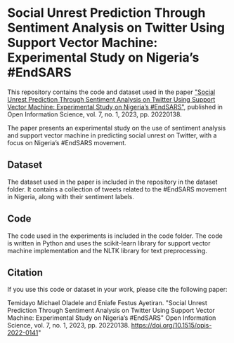 # Social Unrest Prediction Through Sentiment Analysis on Twitter Using Support Vector Machine: Experimental Study on Nigeria’s #EndSARS
This repository contains the code and dataset used in the paper ["Social Unrest Prediction Through Sentiment Analysis on Twitter Using Support Vector Machine: Experimental Study on Nigeria’s #EndSARS"](https://doi.org/10.1515/opis-2022-0141), published in Open Information Science, vol. 7, no. 1, 2023, pp. 20220138.

The paper presents an experimental study on the use of sentiment analysis and support vector machine in predicting social unrest on Twitter, with a focus on Nigeria’s #EndSARS movement.

## Dataset
The dataset used in the paper is included in the repository in the dataset folder. It contains a collection of tweets related to the #EndSARS movement in Nigeria, along with their sentiment labels.

## Code
The code used in the experiments is included in the code folder. The code is written in Python and uses the scikit-learn library for support vector machine implementation and the NLTK library for text preprocessing.

## Citation
If you use this code or dataset in your work, please cite the following paper:

Temidayo Michael Oladele and Eniafe Festus Ayetiran. "Social Unrest Prediction Through Sentiment Analysis on Twitter Using Support Vector Machine: Experimental Study on Nigeria’s #EndSARS" Open Information Science, vol. 7, no. 1, 2023, pp. 20220138. https://doi.org/10.1515/opis-2022-0141"
